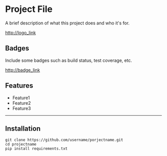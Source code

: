 # Project File

A brief description of what this project does and who it's for.

<http://logo_link>

## Badges

Include some badges such as build status, test coverage, etc.

<http://badge_link>

## Features

- Feature1
- Feature2
- Feature3

***

## Installation

    git clone https://github.com/username/porjectname.git
    cd projectname
    pip install requirements.txt
    
